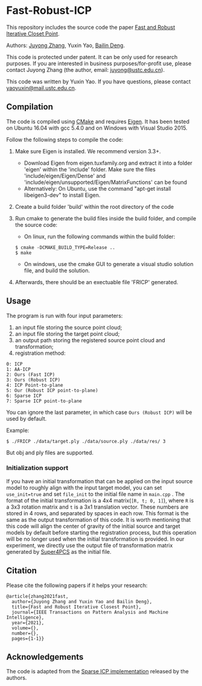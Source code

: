 # Fast-Robust-ICP

This repository includes the source code the paper [Fast and Robust Iterative Closet Point](https://arxiv.org/abs/2007.07627).

Authors: [Juyong Zhang](http://staff.ustc.edu.cn/~juyong/), Yuxin Yao, [Bailin Deng](http://www.bdeng.me/).

This code is protected under patent. It can be only used for research purposes. If you are interested in business purposes/for-profit use, please contact Juyong Zhang (the author, email: juyong@ustc.edu.cn).

This code was written by Yuxin Yao. If you have questions, please contact yaoyuxin@mail.ustc.edu.cn. 


## Compilation

The code is compiled using [CMake](https://cmake.org/) and requires [Eigen](eigen.tuxfamily.org). It has been tested on Ubuntu 16.04 with gcc 5.4.0 and on Windows with Visual Studio 2015. 

Follow the following steps to compile the code:

1) Make sure Eigen is installed. We recommend version 3.3+.
	- Download Eigen from eigen.tuxfamily.org and extract it 
	into a folder 'eigen' within the 'include' folder. Make sure the files 'include/eigen/Eigen/Dense' and 'include/eigen/unsupported/Eigen/MatrixFunctions' can be found 
	- Alternatively: On Ubuntu, use the command "apt-get install libeigen3-dev" to install Eigen. 

2) Create a build folder 'build' within the root directory of the code

3) Run cmake to generate the build files inside the build folder, and compile the source code:
    - On linux, run the following commands within the build folder:
    ```
   $ cmake -DCMAKE_BUILD_TYPE=Release ..
   $ make
    ```
    - On windows, use the cmake GUI to generate a visual studio solution file, and build the solution.

4) Afterwards, there should be an exectuable file 'FRICP' generated.

## Usage

The program is run with four input parameters:

1. an input file storing the source point cloud;
2. an input file storing the target point cloud;
3. an output path storing the registered source point cloud and transformation;
4. registration method:
```
0: ICP
1: AA-ICP
2: Ours (Fast ICP)
3: Ours (Robust ICP)
4: ICP Point-to-plane
5: Our (Robust ICP point-to-plane)
6: Sparse ICP
7: Sparse ICP point-to-plane
```
You can ignore the last parameter, in which case `Ours (Robust ICP)` will be used by default. 

Example:
```
$ ./FRICP ./data/target.ply ./data/source.ply ./data/res/ 3
```
But obj and ply files are supported.

### Initialization support 
If you have an initial transformation that can be applied on the input source model to roughly align with the input target model, you can set `use_init=true` and set `file_init` to the initial file name in `main.cpp` . The format of the initial transformation is a 4x4 matrix(`[R, t; 0, 1]`), where `R` is a 3x3 rotation matrix and `t` is a 3x1 translation vector. These numbers are stored in 4 rows, and separated by spaces in each row. This format is the same as the output transformation of this code. It is worth mentioning that this code will align the center of gravity of the initial source and target models by default before starting the registration process, but this operation will be no longer used when the initial transformation is provided. In our experiment, we directly use the output file of transformation matrix generated by [Super4PCS](https://github.com/nmellado/Super4PCS) as the initial file.

## Citation

Please cite the following papers if it helps your research:

```
@article{zhang2021fast,
  author={Juyong Zhang and Yuxin Yao and Bailin Deng},
  title={Fast and Robust Iterative Closest Point}, 
  journal={IEEE Transactions on Pattern Analysis and Machine Intelligence}, 
  year={2021},
  volume={},
  number={},
  pages={1-1}}
```



## Acknowledgements
The code is adapted from the [Sparse ICP implementation](https://github.com/OpenGP/sparseicp) released by the authors.

